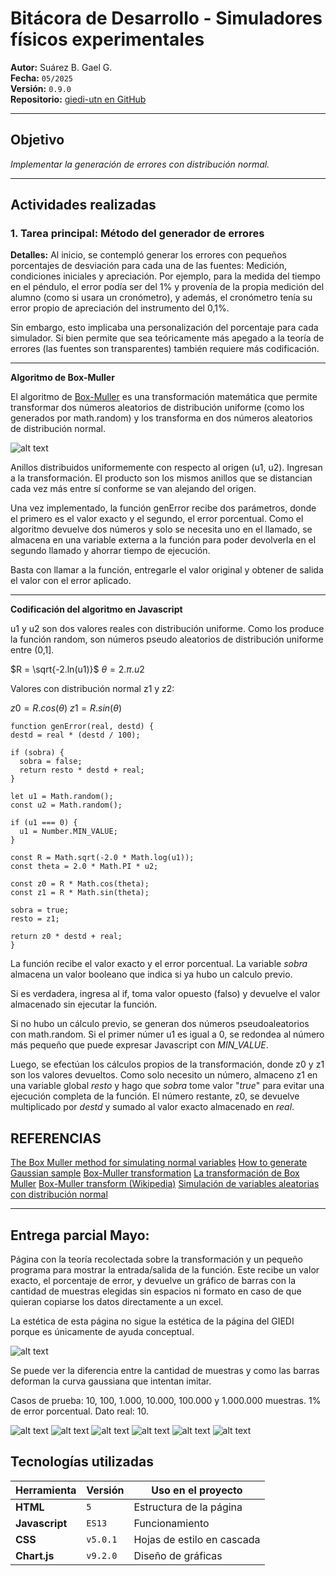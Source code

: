 # Bitácora de Desarrollo - Simuladores físicos experimentales

**Autor:** Suárez B. Gael G.  
**Fecha:** `05/2025`  
**Versión:** `0.9.0`  
**Repositorio:** [giedi-utn en GitHub](https://github.com/GIEDI-UTN/giedi-utn.github.io)

---

## Objetivo

_Implementar la generación de errores con distribución normal._

---

## Actividades realizadas

### 1. Tarea principal: Método del generador de errores

**Detalles:**
Al inicio, se contempló generar los errores con pequeños porcentajes de desviación para cada una de las fuentes: Medición, condiciones iniciales y apreciación. Por ejemplo, para la medida del tiempo en el péndulo, el error podía ser del 1% y provenía de la propia medición del alumno (como si usara un cronómetro), y además, el cronómetro tenía su error propio de apreciación del instrumento del 0,1%.

Sin embargo, esto implicaba una personalización del porcentaje para cada simulador. Si bien permite que sea teóricamente más apegado a la teoría de errores (las fuentes son transparentes) también requiere más codificación.

---

**Algoritmo de Box-Muller**

El algoritmo de [Box-Muller](https://es.wikipedia.org/wiki/M%C3%A9todo_de_Box-Muller) es una transformación matemática que permite transformar dos números aleatorios de distribución uniforme (como los generados por math.random) y los transforma en dos números aleatorios de distribución normal.

![alt text](image-7.png)

Anillos distribuidos uniformemente con respecto al origen (u1, u2). Ingresan a la transformación. El producto son los mismos anillos que se distancian cada vez más entre sí conforme se van alejando del origen.

Una vez implementado, la función genError recibe dos parámetros, donde el primero es el valor exacto y el segundo, el error porcentual. Como el algoritmo devuelve dos números y solo se necesita uno en el llamado, se almacena en una variable externa a la función para poder devolverla en el segundo llamado y ahorrar tiempo de ejecución.

Basta con llamar a la función, entregarle el valor original y obtener de salida el valor con el error aplicado.

---

**Codificación del algoritmo en Javascript**

u1 y u2 son dos valores reales con distribución uniforme. Como los produce la función random, son números pseudo aleatorios de distribución uniforme entre (0,1].

$R = \sqrt{-2.ln(u1)}$
$θ = 2.π.u2$

Valores con distribución normal z1 y z2:

$z0 = R.cos(θ)$
$z1 = R.sin(θ)$

```
function genError(real, destd) {
destd = real * (destd / 100);

if (sobra) {
  sobra = false;
  return resto * destd + real;
}

let u1 = Math.random();
const u2 = Math.random();

if (u1 === 0) {
  u1 = Number.MIN_VALUE;
}

const R = Math.sqrt(-2.0 * Math.log(u1));
const theta = 2.0 * Math.PI * u2;

const z0 = R * Math.cos(theta);
const z1 = R * Math.sin(theta);

sobra = true;
resto = z1;

return z0 * destd + real;
}
```

La función recibe el valor exacto y el error porcentual. La variable _sobra_ almacena un valor booleano que indica si ya hubo un calculo previo.

Si es verdadera, ingresa al if, toma valor opuesto (falso) y devuelve el valor almacenado sin ejecutar la función.

Si no hubo un cálculo previo, se generan dos números pseudoaleatorios con math.random. Si el primer númer u1 es igual a 0, se redondea al número más pequeño que puede expresar Javascript con _MIN_VALUE_.

Luego, se efectúan los cálculos propios de la transformación, donde z0 y z1 son los valores devueltos. Como solo necesito un número, almaceno z1 en una variable global _resto_ y hago que _sobra_ tome valor "_true_" para evitar una ejecución completa de la función. El número restante, z0, se devuelve multiplicado por _destd_ y sumado al valor exacto almacenado en _real_.

## REFERENCIAS

[The Box Muller method for simulating normal variables](https://hpaulkeeler.com/the-box-muller-method-for-simulating-normal-variables/)
[How to generate Gaussian sample](https://medium.com/mti-technology/how-to-generate-gaussian-samples-3951f2203ab0)
[Box-Muller transformation](https://mathworld.wolfram.com/Box-MullerTransformation.html)
[La transformación de Box Muller](https://intsight.com/index.php/2020/03/17/la-transformacion-de-box-muller/)
[Box-Muller transform (Wikipedia)](https://en.wikipedia.org/wiki/Box%E2%80%93Muller_transform)
[Simulación de variables aleatorias con distribución normal](https://repositorio.uptc.edu.co/server/api/core/bitstreams/f7e1c134-2db9-41cf-92bc-91036cd72ae7/content)

---

## Entrega parcial Mayo:

Página con la teoría recolectada sobre la transformación y un pequeño programa para mostrar la entrada/salida de la función. Este recibe un valor exacto, el porcentaje de error, y devuelve un gráfico de barras con la cantidad de muestras elegidas sin espacios ni formato en caso de que quieran copiarse los datos directamente a un excel.

La estética de esta página no sigue la estética de la página del GIEDI porque es únicamente de ayuda conceptual.

![alt text](image-1.png)

Se puede ver la diferencia entre la cantidad de muestras y como las barras deforman la curva gaussiana que intentan imitar.

Casos de prueba: 10, 100, 1.000, 10.000, 100.000 y 1.000.000 muestras. 1% de error porcentual. Dato real: 10.

![alt text](image-2.png)
![alt text](image.png)
![alt text](image-3.png)
![alt text](image-4.png)
![alt text](image-5.png)
![alt text](image-6.png)

## Tecnologías utilizadas

| Herramienta    | Versión  | Uso en el proyecto         |
| -------------- | -------- | -------------------------- |
| **HTML**       | `5`      | Estructura de la página    |
| **Javascript** | `ES13`   | Funcionamiento             |
| **CSS**        | `v5.0.1` | Hojas de estilo en cascada |
| **Chart.js**   | `v9.2.0` | Diseño de gráficas         |
